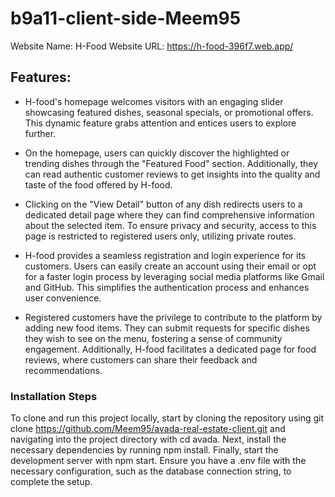 ﻿# b9a11-client-side-Meem95

Website Name: H-Food 
Website URL: https://h-food-396f7.web.app/


## Features:
- H-food's homepage welcomes visitors with an engaging slider showcasing featured dishes, seasonal specials, or promotional offers. This dynamic feature grabs attention and entices users to explore further.
- On the homepage, users can quickly discover the highlighted or trending dishes through the "Featured Food" section. Additionally, they can read authentic customer reviews to get insights into the quality and taste of the food offered by H-food.

- Clicking on the "View Detail" button of any dish redirects users to a dedicated detail page where they can find comprehensive information about the selected item. To ensure privacy and security, access to this page is restricted to registered users only, utilizing private routes.

- H-food provides a seamless registration and login experience for its customers. Users can easily create an account using their email or opt for a faster login process by leveraging social media platforms like Gmail and GitHub. This simplifies the authentication process and enhances user convenience.

- Registered customers have the privilege to contribute to the platform by adding new food items. They can submit requests for specific dishes they wish to see on the menu, fostering a sense of community engagement. Additionally, H-food facilitates a dedicated page for food reviews, where customers can share their feedback and recommendations.


### Installation Steps

To clone and run this project locally, start by cloning the repository using git clone https://github.com/Meem95/avada-real-estate-client.git and navigating into the project directory with cd avada. Next, install the necessary dependencies by running npm install. Finally, start the development server with npm start. Ensure you have a .env file with the necessary configuration, such as the database connection string, to complete the setup.
